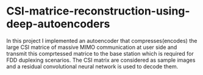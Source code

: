 # CSI-matrice-reconstruction-using-deep-autoencoders

In this project I implemented an autoencoder that compresses(encodes) the large CSI matrice of massive MIMO communication at user side and transmit this comprtessed matrice to the base station which is required for FDD duplexing scenarios. The CSI matrix are considered as sample images and a residual convolutional neural network is used to decode them.
